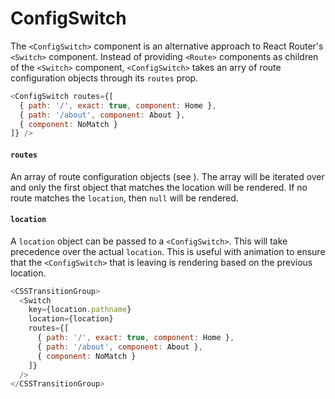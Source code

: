 # ConfigSwitch

The `<ConfigSwitch>` component is an alternative approach to React Router's `<Switch>` component. Instead of providing `<Route>` components as children of the `<Switch>` component, `<ConfigSwitch>` takes an arry of route configuration objects through its `routes` prop.

```js
<ConfigSwitch routes={[
  { path: '/', exact: true, component: Home },
  { path: '/about', component: About },
  { component: NoMatch }
]} />
```

#### `routes`

An array of route configuration objects (see [<ConfigRoute>](ConfigRoute.md)). The array will be iterated over and only the first object that matches the location will be rendered. If no route matches the `location`, then `null` will be rendered.

#### `location`

A `location` object can be passed to a `<ConfigSwitch>`. This will take precedence over the actual `location`. This is useful with animation to ensure that the `<ConfigSwitch>` that is leaving is rendering based on the previous location.

```js
<CSSTransitionGroup>
  <Switch
    key={location.pathname}
    location={location}
    routes={[
      { path: '/', exact: true, component: Home },
      { path: '/about', component: About },
      { component: NoMatch }
    ]}
  />
</CSSTransitionGroup>
```
